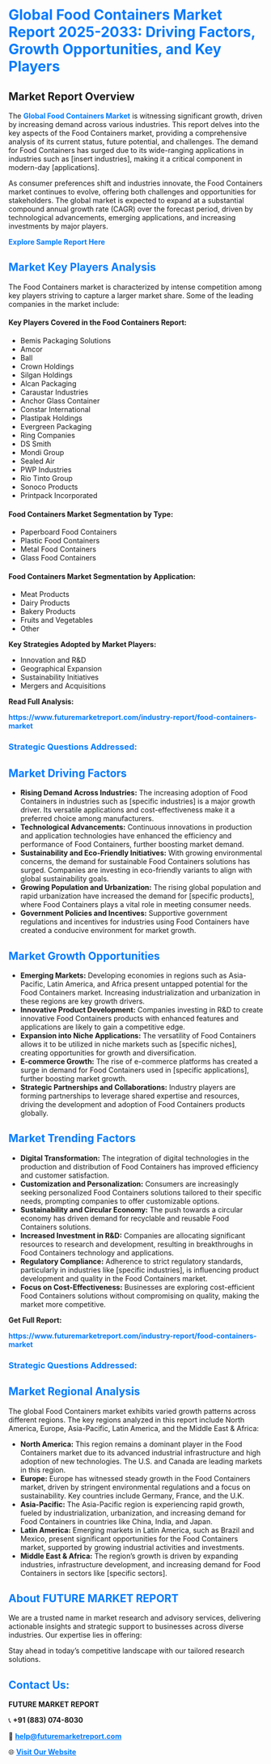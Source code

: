 <h1 style="color: #007BFF;">Global Food Containers Market Report 2025-2033: Driving Factors, Growth Opportunities, and Key Players</h1>

<section id="overview">
<h2>Market Report Overview</h2>
<p>The <a href="https://www.futuremarketreport.com/industry-report/food-containers-market" style="color: #007BFF; text-decoration: none;"><strong>Global Food Containers Market</strong></a> is witnessing significant growth, driven by increasing demand across various industries. This report delves into the key aspects of the Food Containers market, providing a comprehensive analysis of its current status, future potential, and challenges. The demand for Food Containers has surged due to its wide-ranging applications in industries such as [insert industries], making it a critical component in modern-day [applications].</p>
<p>As consumer preferences shift and industries innovate, the Food Containers market continues to evolve, offering both challenges and opportunities for stakeholders. The global market is expected to expand at a substantial compound annual growth rate (CAGR) over the forecast period, driven by technological advancements, emerging applications, and increasing investments by major players.</p>
</section>

<section id="overview">
<p><a href="https://www.futuremarketreport.com/request-sample/reportId=51528" style="color: #007BFF; text-decoration: none;"><strong>Explore Sample Report Here</strong></a></p>
</section>

<section id="key-players">
<h2 style="color: #007BFF;">Market Key Players Analysis</h2>
<p>The Food Containers market is characterized by intense competition among key players striving to capture a larger market share. Some of the leading companies in the market include:</p>
<h4>Key Players Covered in the Food Containers Report:</h4>
<ul><li>Bemis Packaging Solutions</li><li>Amcor</li><li>Ball</li><li>Crown Holdings</li><li>Silgan Holdings</li><li>Alcan Packaging</li><li>Caraustar Industries</li><li>Anchor Glass Container</li><li>Constar International</li><li>Plastipak Holdings</li><li>Evergreen Packaging</li><li>Ring Companies</li><li>DS Smith</li><li>Mondi Group</li><li>Sealed Air</li><li>PWP Industries</li><li>Rio Tinto Group</li><li>Sonoco Products</li><li>Printpack Incorporated</li></ul>
<h4>Food Containers Market Segmentation by Type:</h4>
<ul><li>Paperboard Food Containers</li><li>Plastic Food Containers</li><li>Metal Food Containers</li><li>Glass Food Containers</li></ul>

<h4>Food Containers Market Segmentation by Application:</h4>
<ul><li>Meat Products</li><li>Dairy Products</li><li>Bakery Products</li><li>Fruits and Vegetables</li><li>Other</li></ul>
<p><strong>Key Strategies Adopted by Market Players:</strong></p>
<ul>
<li>Innovation and R&D</li>
<li>Geographical Expansion</li>
<li>Sustainability Initiatives</li>
<li>Mergers and Acquisitions</li>
</ul>
</section>

<section>
<p><strong>Read Full Analysis: </strong></p><a href="https://www.futuremarketreport.com/industry-report/food-containers-market" style="color: #007BFF; text-decoration: none;"><strong>https://www.futuremarketreport.com/industry-report/food-containers-market</strong></a>
<h3 style="color: #007BFF;">Strategic Questions Addressed:</h3>
</section>

<section id="driving-factors">
<h2 style="color: #007BFF;">Market Driving Factors</h2>
<ul>
<li><strong>Rising Demand Across Industries:</strong> The increasing adoption of Food Containers in industries such as [specific industries] is a major growth driver. Its versatile applications and cost-effectiveness make it a preferred choice among manufacturers.</li>
<li><strong>Technological Advancements:</strong> Continuous innovations in production and application technologies have enhanced the efficiency and performance of Food Containers, further boosting market demand.</li>
<li><strong>Sustainability and Eco-Friendly Initiatives:</strong> With growing environmental concerns, the demand for sustainable Food Containers solutions has surged. Companies are investing in eco-friendly variants to align with global sustainability goals.</li>
<li><strong>Growing Population and Urbanization:</strong> The rising global population and rapid urbanization have increased the demand for [specific products], where Food Containers plays a vital role in meeting consumer needs.</li>
<li><strong>Government Policies and Incentives:</strong> Supportive government regulations and incentives for industries using Food Containers have created a conducive environment for market growth.</li>
</ul>
</section>

<section id="growth-opportunities">
<h2 style="color: #007BFF;">Market Growth Opportunities</h2>
<ul>
<li><strong>Emerging Markets:</strong> Developing economies in regions such as Asia-Pacific, Latin America, and Africa present untapped potential for the Food Containers market. Increasing industrialization and urbanization in these regions are key growth drivers.</li>
<li><strong>Innovative Product Development:</strong> Companies investing in R&D to create innovative Food Containers products with enhanced features and applications are likely to gain a competitive edge.</li>
<li><strong>Expansion into Niche Applications:</strong> The versatility of Food Containers allows it to be utilized in niche markets such as [specific niches], creating opportunities for growth and diversification.</li>
<li><strong>E-commerce Growth:</strong> The rise of e-commerce platforms has created a surge in demand for Food Containers used in [specific applications], further boosting market growth.</li>
<li><strong>Strategic Partnerships and Collaborations:</strong> Industry players are forming partnerships to leverage shared expertise and resources, driving the development and adoption of Food Containers products globally.</li>
</ul>
</section>

<section id="trending-factors">
<h2 style="color: #007BFF;">Market Trending Factors</h2>
<ul>
<li><strong>Digital Transformation:</strong> The integration of digital technologies in the production and distribution of Food Containers has improved efficiency and customer satisfaction.</li>
<li><strong>Customization and Personalization:</strong> Consumers are increasingly seeking personalized Food Containers solutions tailored to their specific needs, prompting companies to offer customizable options.</li>
<li><strong>Sustainability and Circular Economy:</strong> The push towards a circular economy has driven demand for recyclable and reusable Food Containers solutions.</li>
<li><strong>Increased Investment in R&D:</strong> Companies are allocating significant resources to research and development, resulting in breakthroughs in Food Containers technology and applications.</li>
<li><strong>Regulatory Compliance:</strong> Adherence to strict regulatory standards, particularly in industries like [specific industries], is influencing product development and quality in the Food Containers market.</li>
<li><strong>Focus on Cost-Effectiveness:</strong> Businesses are exploring cost-efficient Food Containers solutions without compromising on quality, making the market more competitive.</li>
</ul>
</section>

<section>
<p><strong>Get Full Report: </strong></p><a href="https://www.futuremarketreport.com/industry-report/food-containers-market" style="color: #007BFF; text-decoration: none;"><strong>https://www.futuremarketreport.com/industry-report/food-containers-market</strong></a>
<h3 style="color: #007BFF;">Strategic Questions Addressed:</h3>
</section>


<section id="regional-analysis">
<h2 style="color: #007BFF;">Market Regional Analysis</h2>
<p>The global Food Containers market exhibits varied growth patterns across different regions. The key regions analyzed in this report include North America, Europe, Asia-Pacific, Latin America, and the Middle East & Africa:</p>
<ul>
<li><strong>North America:</strong> This region remains a dominant player in the Food Containers market due to its advanced industrial infrastructure and high adoption of new technologies. The U.S. and Canada are leading markets in this region.</li>
<li><strong>Europe:</strong> Europe has witnessed steady growth in the Food Containers market, driven by stringent environmental regulations and a focus on sustainability. Key countries include Germany, France, and the U.K.</li>
<li><strong>Asia-Pacific:</strong> The Asia-Pacific region is experiencing rapid growth, fueled by industrialization, urbanization, and increasing demand for Food Containers in countries like China, India, and Japan.</li>
<li><strong>Latin America:</strong> Emerging markets in Latin America, such as Brazil and Mexico, present significant opportunities for the Food Containers market, supported by growing industrial activities and investments.</li>
<li><strong>Middle East & Africa:</strong> The region’s growth is driven by expanding industries, infrastructure development, and increasing demand for Food Containers in sectors like [specific sectors].</li>
</ul>
</section>

<footer>
<h2 style="color: #007BFF;">About FUTURE MARKET REPORT</h2>
<p>We are a trusted name in market research and advisory services, delivering actionable insights and strategic support to businesses across diverse industries. Our expertise lies in offering:</p>

<p>Stay ahead in today’s competitive landscape with our tailored research solutions.</p>

<h2 style="color: #007BFF;">Contact Us:</h2>
<p><strong>FUTURE MARKET REPORT</strong></p>
<p>📞 <strong>+91 (883) 074-8030</strong></p>
<p>📧 <strong><a href="mailto:help@futuremarketreport.com" style="color: #007BFF;">help@futuremarketreport.com</a></strong></p>
<p>🌐 <strong><a href="https://www.futuremarketreport.com/" style="color: #007BFF;">Visit Our Website</a></strong></p>
</footer>